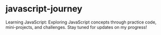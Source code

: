 # javascript-journey
Learning JavaScript: Exploring JavaScript concepts through practice code, mini-projects, and challenges. Stay tuned for updates on my progress!
